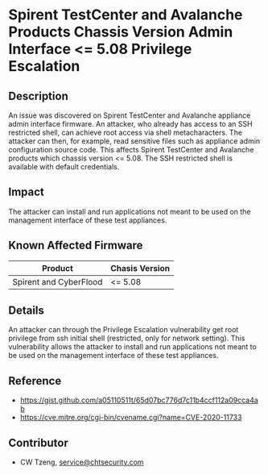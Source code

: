 # Spirent TestCenter and Avalanche Products Chassis Version Admin Interface <= 5.08 Privilege Escalation

## Description

An issue was discovered on Spirent TestCenter and Avalanche appliance admin interface firmware. An attacker, who already has access to an SSH restricted shell, can achieve root access via shell metacharacters. The attacker can then, for example, read sensitive files such as appliance admin configuration source code. This affects Spirent TestCenter and Avalanche products which chassis version <= 5.08. The SSH restricted shell is available with default credentials. 

## Impact

The attacker can install and run applications not meant to be used on the management interface of these test appliances.

## Known Affected Firmware

|Product|Chasis Version|
|---|---|
|Spirent and CyberFlood| <= 5.08|

## Details

An attacker can through the Privilege Escalation vulnerability get root privilege from ssh initial shell (restricted, only for network setting). This vulnerability allows the attacker to install and run applications not meant to be used on the management interface of these test appliances.

## Reference

- https://gist.github.com/a05110511t/65d07bc776d7c11b4ccf112a09cca4ab
- https://cve.mitre.org/cgi-bin/cvename.cgi?name=CVE-2020-11733

## Contributor
- CW Tzeng, service@chtsecurity.com
